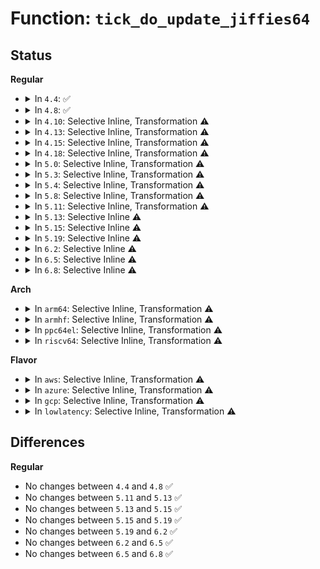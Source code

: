 # Function: <code>tick_do_update_jiffies64</code>

## Status
<b>Regular</b>
<ul>
<li>
<details>
<summary>In <code>4.4</code>: ✅</summary>

```c
void tick_do_update_jiffies64(ktime_t now);
```

**Collision:** Unique Static

**Inline:** No

**Transformation:** False

**Instances:**

```
In kernel/time/tick-sched.c (ffffffff810fe360)
Location: kernel/time/tick-sched.c:52
Inline: False
Direct callers:
  - kernel/time/tick-sched.c:tick_sched_do_timer
  - kernel/time/tick-sched.c:tick_nohz_idle_exit
  - kernel/time/tick-sched.c:tick_irq_enter
```
**Symbols:**

```
ffffffff810fe360-ffffffff810fe45e: tick_do_update_jiffies64 (STB_LOCAL)
```
</details>
</li>
<li>
<details>
<summary>In <code>4.8</code>: ✅</summary>

```c
void tick_do_update_jiffies64(ktime_t now);
```

**Collision:** Unique Static

**Inline:** No

**Transformation:** False

**Instances:**

```
In kernel/time/tick-sched.c (ffffffff811056f0)
Location: kernel/time/tick-sched.c:52
Inline: False
Direct callers:
  - kernel/time/tick-sched.c:tick_irq_enter
  - kernel/time/tick-sched.c:tick_nohz_idle_exit
  - kernel/time/tick-sched.c:tick_sched_do_timer
```
**Symbols:**

```
ffffffff811056f0-ffffffff811057ee: tick_do_update_jiffies64 (STB_LOCAL)
```
</details>
</li>
<li>
<details>
<summary>In <code>4.10</code>: Selective Inline, Transformation ⚠️</summary>

**Collision:** Unique Static

**Inline:** Selective

**Transformation:** True

**Instances:**

```
In kernel/time/tick-sched.c (ffffffff8110d7d8)
Location: kernel/time/tick-sched.c:52
Inline: True
Inline callers:
  - kernel/time/tick-sched.c:tick_irq_enter
  - kernel/time/tick-sched.c:tick_nohz_idle_exit
Direct callers:
  - kernel/time/tick-sched.c:tick_irq_enter
  - kernel/time/tick-sched.c:tick_nohz_idle_exit
```
**Symbols:**

```
ffffffff8110cea0-ffffffff8110cf8f: tick_do_update_jiffies64.part.12 (STB_LOCAL)
```
</details>
</li>
<li>
<details>
<summary>In <code>4.13</code>: Selective Inline, Transformation ⚠️</summary>

**Collision:** Unique Static

**Inline:** Selective

**Transformation:** True

**Instances:**

```
In kernel/time/tick-sched.c (ffffffff8110f6c8)
Location: kernel/time/tick-sched.c:56
Inline: True
Inline callers:
  - kernel/time/tick-sched.c:tick_irq_enter
  - kernel/time/tick-sched.c:tick_nohz_idle_exit
Direct callers:
  - kernel/time/tick-sched.c:tick_irq_enter
  - kernel/time/tick-sched.c:tick_nohz_idle_exit
```
**Symbols:**

```
ffffffff8110ed80-ffffffff8110ee44: tick_do_update_jiffies64.part.10 (STB_LOCAL)
```
</details>
</li>
<li>
<details>
<summary>In <code>4.15</code>: Selective Inline, Transformation ⚠️</summary>

**Collision:** Unique Static

**Inline:** Selective

**Transformation:** True

**Instances:**

```
In kernel/time/tick-sched.c (ffffffff8111a9a8)
Location: kernel/time/tick-sched.c:57
Inline: True
Inline callers:
  - kernel/time/tick-sched.c:tick_irq_enter
  - kernel/time/tick-sched.c:tick_nohz_idle_exit
Direct callers:
  - kernel/time/tick-sched.c:tick_irq_enter
  - kernel/time/tick-sched.c:tick_nohz_idle_exit
```
**Symbols:**

```
ffffffff8111a470-ffffffff8111a534: tick_do_update_jiffies64.part.10 (STB_LOCAL)
```
</details>
</li>
<li>
<details>
<summary>In <code>4.18</code>: Selective Inline, Transformation ⚠️</summary>

**Collision:** Unique Static

**Inline:** Selective

**Transformation:** True

**Instances:**

```
In kernel/time/tick-sched.c (ffffffff81127728)
Location: kernel/time/tick-sched.c:57
Inline: True
Inline callers:
  - kernel/time/tick-sched.c:tick_irq_enter
  - kernel/time/tick-sched.c:__tick_nohz_idle_restart_tick
  - kernel/time/tick-sched.c:tick_sched_do_timer
Direct callers:
  - kernel/time/tick-sched.c:tick_irq_enter
  - kernel/time/tick-sched.c:__tick_nohz_idle_restart_tick
  - kernel/time/tick-sched.c:tick_sched_do_timer
```
**Symbols:**

```
ffffffff81126db0-ffffffff81126e74: tick_do_update_jiffies64.part.15 (STB_LOCAL)
```
</details>
</li>
<li>
<details>
<summary>In <code>5.0</code>: Selective Inline, Transformation ⚠️</summary>

**Collision:** Unique Static

**Inline:** Selective

**Transformation:** True

**Instances:**

```
In kernel/time/tick-sched.c (ffffffff81132e18)
Location: kernel/time/tick-sched.c:54
Inline: True
Inline callers:
  - kernel/time/tick-sched.c:tick_irq_enter
  - kernel/time/tick-sched.c:__tick_nohz_idle_restart_tick
  - kernel/time/tick-sched.c:tick_sched_do_timer
Direct callers:
  - kernel/time/tick-sched.c:tick_irq_enter
  - kernel/time/tick-sched.c:__tick_nohz_idle_restart_tick
  - kernel/time/tick-sched.c:tick_sched_do_timer
```
**Symbols:**

```
ffffffff811324a0-ffffffff81132564: tick_do_update_jiffies64.part.16 (STB_LOCAL)
```
</details>
</li>
<li>
<details>
<summary>In <code>5.3</code>: Selective Inline, Transformation ⚠️</summary>

**Collision:** Unique Static

**Inline:** Selective

**Transformation:** True

**Instances:**

```
In kernel/time/tick-sched.c (ffffffff8113d9b8)
Location: kernel/time/tick-sched.c:54
Inline: True
Inline callers:
  - kernel/time/tick-sched.c:tick_irq_enter
  - kernel/time/tick-sched.c:__tick_nohz_idle_restart_tick
  - kernel/time/tick-sched.c:tick_sched_do_timer
Direct callers:
  - kernel/time/tick-sched.c:tick_irq_enter
  - kernel/time/tick-sched.c:__tick_nohz_idle_restart_tick
  - kernel/time/tick-sched.c:tick_sched_do_timer
```
**Symbols:**

```
ffffffff8113d010-ffffffff8113d0e8: tick_do_update_jiffies64.part.0 (STB_LOCAL)
ffffffff8113dcdb-ffffffff8113dcfd: tick_do_update_jiffies64.part.0.cold (STB_LOCAL)
```
</details>
</li>
<li>
<details>
<summary>In <code>5.4</code>: Selective Inline, Transformation ⚠️</summary>

**Collision:** Unique Static

**Inline:** Selective

**Transformation:** True

**Instances:**

```
In kernel/time/tick-sched.c (ffffffff81149558)
Location: kernel/time/tick-sched.c:54
Inline: True
Inline callers:
  - kernel/time/tick-sched.c:tick_irq_enter
  - kernel/time/tick-sched.c:__tick_nohz_idle_restart_tick
  - kernel/time/tick-sched.c:tick_sched_do_timer
Direct callers:
  - kernel/time/tick-sched.c:tick_irq_enter
  - kernel/time/tick-sched.c:__tick_nohz_idle_restart_tick
  - kernel/time/tick-sched.c:tick_sched_do_timer
```
**Symbols:**

```
ffffffff81148bb0-ffffffff81148c71: tick_do_update_jiffies64.part.0 (STB_LOCAL)
```
</details>
</li>
<li>
<details>
<summary>In <code>5.8</code>: Selective Inline, Transformation ⚠️</summary>

**Collision:** Unique Static

**Inline:** Selective

**Transformation:** True

**Instances:**

```
In kernel/time/tick-sched.c (ffffffff81158c62)
Location: kernel/time/tick-sched.c:54
Inline: True
Inline callers:
  - kernel/time/tick-sched.c:tick_sched_timer
  - kernel/time/tick-sched.c:tick_nohz_handler
  - kernel/time/tick-sched.c:tick_nohz_idle_exit
  - kernel/time/tick-sched.c:tick_nohz_idle_restart_tick
  - kernel/time/tick-sched.c:tick_nohz_update_jiffies
Direct callers:
  - kernel/time/tick-sched.c:tick_sched_timer
  - kernel/time/tick-sched.c:tick_nohz_handler
  - kernel/time/tick-sched.c:tick_nohz_idle_exit
  - kernel/time/tick-sched.c:tick_nohz_idle_restart_tick
  - kernel/time/tick-sched.c:tick_nohz_update_jiffies
```
**Symbols:**

```
ffffffff81158af0-ffffffff81158bb7: tick_do_update_jiffies64.part.0 (STB_LOCAL)
```
</details>
</li>
<li>
<details>
<summary>In <code>5.11</code>: Selective Inline, Transformation ⚠️</summary>

```c
void tick_do_update_jiffies64(ktime_t now);
```

**Collision:** Unique Static

**Inline:** Selective

**Transformation:** True

**Instances:**

```
In kernel/time/tick-sched.c (ffffffff81154b00)
Location: kernel/time/tick-sched.c:57
Inline: True
Direct callers:
  - kernel/time/tick-sched.c:tick_sched_timer
  - kernel/time/tick-sched.c:tick_nohz_handler
  - kernel/time/tick-sched.c:tick_nohz_idle_exit
  - kernel/time/tick-sched.c:tick_nohz_idle_restart_tick
  - kernel/time/tick-sched.c:tick_nohz_update_jiffies
```
**Symbols:**

```
ffffffff81154b00-ffffffff81154b9a: tick_do_update_jiffies64.part.0 (STB_LOCAL)
ffffffff81154ba0-ffffffff81154bf2: tick_do_update_jiffies64 (STB_LOCAL)
```
</details>
</li>
<li>
<details>
<summary>In <code>5.13</code>: Selective Inline ⚠️</summary>

```c
void tick_do_update_jiffies64(ktime_t now);
```

**Collision:** Unique Static

**Inline:** Selective

**Transformation:** False

**Instances:**

```
In kernel/time/tick-sched.c (ffffffff811560f0)
Location: kernel/time/tick-sched.c:57
Inline: True
Direct callers:
  - kernel/time/tick-sched.c:tick_sched_timer
  - kernel/time/tick-sched.c:tick_irq_enter
  - kernel/time/tick-sched.c:tick_nohz_handler
  - kernel/time/tick-sched.c:tick_nohz_idle_exit
  - kernel/time/tick-sched.c:tick_nohz_idle_restart_tick
```
**Symbols:**

```
ffffffff811560f0-ffffffff811561cb: tick_do_update_jiffies64 (STB_LOCAL)
```
</details>
</li>
<li>
<details>
<summary>In <code>5.15</code>: Selective Inline ⚠️</summary>

```c
void tick_do_update_jiffies64(ktime_t now);
```

**Collision:** Unique Static

**Inline:** Selective

**Transformation:** False

**Instances:**

```
In kernel/time/tick-sched.c (ffffffff8117ada0)
Location: kernel/time/tick-sched.c:57
Inline: True
Direct callers:
  - kernel/time/tick-sched.c:tick_sched_timer
  - kernel/time/tick-sched.c:tick_irq_enter
  - kernel/time/tick-sched.c:tick_nohz_handler
  - kernel/time/tick-sched.c:tick_nohz_idle_exit
  - kernel/time/tick-sched.c:tick_nohz_idle_restart_tick
```
**Symbols:**

```
ffffffff8117ada0-ffffffff8117ae7b: tick_do_update_jiffies64 (STB_LOCAL)
```
</details>
</li>
<li>
<details>
<summary>In <code>5.19</code>: Selective Inline ⚠️</summary>

```c
void tick_do_update_jiffies64(ktime_t now);
```

**Collision:** Unique Static

**Inline:** Selective

**Transformation:** False

**Instances:**

```
In kernel/time/tick-sched.c (ffffffff811afd10)
Location: kernel/time/tick-sched.c:57
Inline: True
Direct callers:
  - kernel/time/tick-sched.c:tick_nohz_idle_exit
  - kernel/time/tick-sched.c:tick_nohz_idle_restart_tick
  - kernel/time/tick-sched.c:tick_nohz_update_jiffies
  - kernel/time/tick-sched.c:tick_sched_do_timer
  - kernel/time/tick-sched.c:tick_sched_do_timer
```
**Symbols:**

```
ffffffff811afd10-ffffffff811afe0d: tick_do_update_jiffies64 (STB_LOCAL)
```
</details>
</li>
<li>
<details>
<summary>In <code>6.2</code>: Selective Inline ⚠️</summary>

```c
void tick_do_update_jiffies64(ktime_t now);
```

**Collision:** Unique Static

**Inline:** Selective

**Transformation:** False

**Instances:**

```
In kernel/time/tick-sched.c (ffffffff811f0750)
Location: kernel/time/tick-sched.c:57
Inline: True
Direct callers:
  - kernel/time/tick-sched.c:tick_nohz_idle_exit
  - kernel/time/tick-sched.c:tick_nohz_idle_restart_tick
  - kernel/time/tick-sched.c:tick_nohz_update_jiffies
  - kernel/time/tick-sched.c:tick_sched_do_timer
  - kernel/time/tick-sched.c:tick_sched_do_timer
```
**Symbols:**

```
ffffffff811f0750-ffffffff811f084d: tick_do_update_jiffies64 (STB_LOCAL)
```
</details>
</li>
<li>
<details>
<summary>In <code>6.5</code>: Selective Inline ⚠️</summary>

```c
void tick_do_update_jiffies64(ktime_t now);
```

**Collision:** Unique Static

**Inline:** Selective

**Transformation:** False

**Instances:**

```
In kernel/time/tick-sched.c (ffffffff81205170)
Location: kernel/time/tick-sched.c:57
Inline: True
Direct callers:
  - kernel/time/tick-sched.c:tick_nohz_idle_exit
  - kernel/time/tick-sched.c:tick_nohz_idle_restart_tick
  - kernel/time/tick-sched.c:tick_nohz_update_jiffies
  - kernel/time/tick-sched.c:tick_sched_do_timer
  - kernel/time/tick-sched.c:tick_sched_do_timer
```
**Symbols:**

```
ffffffff81205170-ffffffff8120526d: tick_do_update_jiffies64 (STB_LOCAL)
```
</details>
</li>
<li>
<details>
<summary>In <code>6.8</code>: Selective Inline ⚠️</summary>

```c
void tick_do_update_jiffies64(ktime_t now);
```

**Collision:** Unique Static

**Inline:** Selective

**Transformation:** False

**Instances:**

```
In kernel/time/tick-sched.c (ffffffff8121b840)
Location: kernel/time/tick-sched.c:57
Inline: True
Direct callers:
  - kernel/time/tick-sched.c:tick_nohz_restart_sched_tick
  - kernel/time/tick-sched.c:tick_nohz_update_jiffies
  - kernel/time/tick-sched.c:tick_sched_do_timer
  - kernel/time/tick-sched.c:tick_sched_do_timer
```
**Symbols:**

```
ffffffff8121b840-ffffffff8121b93d: tick_do_update_jiffies64 (STB_LOCAL)
```
</details>
</li>
</ul>
<b>Arch</b>
<ul>
<li>
<details>
<summary>In <code>arm64</code>: Selective Inline, Transformation ⚠️</summary>

**Collision:** Unique Static

**Inline:** Selective

**Transformation:** True

**Instances:**

```
In kernel/time/tick-sched.c (ffff8000101b5b00)
Location: kernel/time/tick-sched.c:54
Inline: True
Inline callers:
  - kernel/time/tick-sched.c:tick_irq_enter
  - kernel/time/tick-sched.c:__tick_nohz_idle_restart_tick
  - kernel/time/tick-sched.c:tick_sched_do_timer
Direct callers:
  - kernel/time/tick-sched.c:tick_irq_enter
  - kernel/time/tick-sched.c:__tick_nohz_idle_restart_tick
  - kernel/time/tick-sched.c:tick_sched_do_timer
```
**Symbols:**

```
ffff8000101b4c20-ffff8000101b4d8c: tick_do_update_jiffies64.part.0 (STB_LOCAL)
```
</details>
</li>
<li>
<details>
<summary>In <code>armhf</code>: Selective Inline, Transformation ⚠️</summary>

**Collision:** Unique Static

**Inline:** Selective

**Transformation:** True

**Instances:**

```
In kernel/time/tick-sched.c (c03ffac0)
Location: kernel/time/tick-sched.c:54
Inline: True
Inline callers:
  - kernel/time/tick-sched.c:tick_irq_enter
  - kernel/time/tick-sched.c:__tick_nohz_idle_restart_tick
  - kernel/time/tick-sched.c:tick_sched_do_timer
Direct callers:
  - kernel/time/tick-sched.c:tick_irq_enter
  - kernel/time/tick-sched.c:__tick_nohz_idle_restart_tick
  - kernel/time/tick-sched.c:tick_sched_do_timer
```
**Symbols:**

```
c03fe938-c03feac4: tick_do_update_jiffies64.part.0 (STB_LOCAL)
```
</details>
</li>
<li>
<details>
<summary>In <code>ppc64el</code>: Selective Inline, Transformation ⚠️</summary>

**Collision:** Unique Static

**Inline:** Selective

**Transformation:** True

**Instances:**

```
In kernel/time/tick-sched.c (c00000000021b474)
Location: kernel/time/tick-sched.c:54
Inline: True
Inline callers:
  - kernel/time/tick-sched.c:tick_irq_enter
  - kernel/time/tick-sched.c:__tick_nohz_idle_restart_tick
  - kernel/time/tick-sched.c:tick_sched_do_timer
Direct callers:
  - kernel/time/tick-sched.c:tick_irq_enter
  - kernel/time/tick-sched.c:__tick_nohz_idle_restart_tick
  - kernel/time/tick-sched.c:tick_sched_do_timer
```
**Symbols:**

```
c00000000021a460-c00000000021a620: tick_do_update_jiffies64.part.0 (STB_LOCAL)
```
</details>
</li>
<li>
<details>
<summary>In <code>riscv64</code>: Selective Inline, Transformation ⚠️</summary>

**Collision:** Unique Static

**Inline:** Selective

**Transformation:** True

**Instances:**

```
In kernel/time/tick-sched.c (ffffffe00013bcf0)
Location: kernel/time/tick-sched.c:54
Inline: True
Inline callers:
  - kernel/time/tick-sched.c:tick_irq_enter
  - kernel/time/tick-sched.c:__tick_nohz_idle_restart_tick
  - kernel/time/tick-sched.c:tick_sched_do_timer
Direct callers:
  - kernel/time/tick-sched.c:tick_irq_enter
  - kernel/time/tick-sched.c:__tick_nohz_idle_restart_tick
  - kernel/time/tick-sched.c:tick_sched_do_timer
```
**Symbols:**

```
ffffffe00013b14e-ffffffe00013b2c2: tick_do_update_jiffies64.part.0 (STB_LOCAL)
```
</details>
</li>
</ul>
<b>Flavor</b>
<ul>
<li>
<details>
<summary>In <code>aws</code>: Selective Inline, Transformation ⚠️</summary>

**Collision:** Unique Static

**Inline:** Selective

**Transformation:** True

**Instances:**

```
In kernel/time/tick-sched.c (ffffffff81141b78)
Location: kernel/time/tick-sched.c:54
Inline: True
Inline callers:
  - kernel/time/tick-sched.c:tick_irq_enter
  - kernel/time/tick-sched.c:__tick_nohz_idle_restart_tick
  - kernel/time/tick-sched.c:tick_sched_do_timer
Direct callers:
  - kernel/time/tick-sched.c:tick_irq_enter
  - kernel/time/tick-sched.c:__tick_nohz_idle_restart_tick
  - kernel/time/tick-sched.c:tick_sched_do_timer
```
**Symbols:**

```
ffffffff811411d0-ffffffff81141291: tick_do_update_jiffies64.part.0 (STB_LOCAL)
```
</details>
</li>
<li>
<details>
<summary>In <code>azure</code>: Selective Inline, Transformation ⚠️</summary>

**Collision:** Unique Static

**Inline:** Selective

**Transformation:** True

**Instances:**

```
In kernel/time/tick-sched.c (ffffffff81134eda)
Location: kernel/time/tick-sched.c:54
Inline: True
Inline callers:
  - kernel/time/tick-sched.c:tick_irq_enter
  - kernel/time/tick-sched.c:tick_nohz_restart_sched_tick
  - kernel/time/tick-sched.c:tick_sched_do_timer
Direct callers:
  - kernel/time/tick-sched.c:tick_irq_enter
  - kernel/time/tick-sched.c:tick_nohz_restart_sched_tick
  - kernel/time/tick-sched.c:tick_sched_do_timer
```
**Symbols:**

```
ffffffff81134040-ffffffff81134101: tick_do_update_jiffies64.part.0 (STB_LOCAL)
```
</details>
</li>
<li>
<details>
<summary>In <code>gcp</code>: Selective Inline, Transformation ⚠️</summary>

**Collision:** Unique Static

**Inline:** Selective

**Transformation:** True

**Instances:**

```
In kernel/time/tick-sched.c (ffffffff8113fa28)
Location: kernel/time/tick-sched.c:54
Inline: True
Inline callers:
  - kernel/time/tick-sched.c:tick_irq_enter
  - kernel/time/tick-sched.c:__tick_nohz_idle_restart_tick
  - kernel/time/tick-sched.c:tick_sched_do_timer
Direct callers:
  - kernel/time/tick-sched.c:tick_irq_enter
  - kernel/time/tick-sched.c:__tick_nohz_idle_restart_tick
  - kernel/time/tick-sched.c:tick_sched_do_timer
```
**Symbols:**

```
ffffffff8113f080-ffffffff8113f141: tick_do_update_jiffies64.part.0 (STB_LOCAL)
```
</details>
</li>
<li>
<details>
<summary>In <code>lowlatency</code>: Selective Inline, Transformation ⚠️</summary>

**Collision:** Unique Static

**Inline:** Selective

**Transformation:** True

**Instances:**

```
In kernel/time/tick-sched.c (ffffffff8114c558)
Location: kernel/time/tick-sched.c:54
Inline: True
Inline callers:
  - kernel/time/tick-sched.c:tick_irq_enter
  - kernel/time/tick-sched.c:__tick_nohz_idle_restart_tick
  - kernel/time/tick-sched.c:tick_sched_do_timer
Direct callers:
  - kernel/time/tick-sched.c:tick_irq_enter
  - kernel/time/tick-sched.c:__tick_nohz_idle_restart_tick
  - kernel/time/tick-sched.c:tick_sched_do_timer
```
**Symbols:**

```
ffffffff8114baf0-ffffffff8114bbae: tick_do_update_jiffies64.part.0 (STB_LOCAL)
```
</details>
</li>
</ul>

## Differences
<b>Regular</b>
<ul>
<li>
No changes between <code>4.4</code> and <code>4.8</code> ✅
</li>
<li>
No changes between <code>5.11</code> and <code>5.13</code> ✅
</li>
<li>
No changes between <code>5.13</code> and <code>5.15</code> ✅
</li>
<li>
No changes between <code>5.15</code> and <code>5.19</code> ✅
</li>
<li>
No changes between <code>5.19</code> and <code>6.2</code> ✅
</li>
<li>
No changes between <code>6.2</code> and <code>6.5</code> ✅
</li>
<li>
No changes between <code>6.5</code> and <code>6.8</code> ✅
</li>
</ul>
